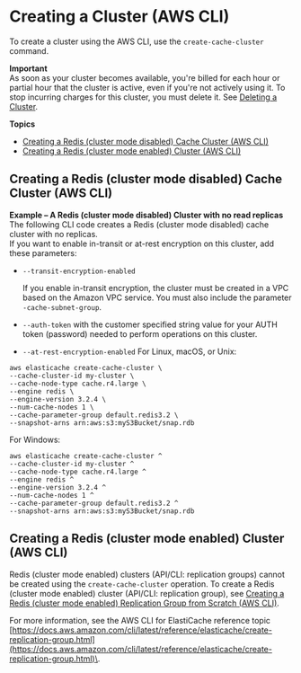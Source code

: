 # Creating a Cluster \(AWS CLI\)<a name="Clusters.Create.CLI"></a>

To create a cluster using the AWS CLI, use the `create-cache-cluster` command\.

**Important**  
As soon as your cluster becomes available, you're billed for each hour or partial hour that the cluster is active, even if you're not actively using it\. To stop incurring charges for this cluster, you must delete it\. See [Deleting a Cluster](Clusters.Delete.md)\. 

**Topics**
+ [Creating a Redis \(cluster mode disabled\) Cache Cluster \(AWS CLI\)](#Clusters.Create.CLI.Redis)
+ [Creating a Redis \(cluster mode enabled\) Cluster \(AWS CLI\)](#Clusters.Create.CLI.RedisCluster)

## Creating a Redis \(cluster mode disabled\) Cache Cluster \(AWS CLI\)<a name="Clusters.Create.CLI.Redis"></a>

**Example – A Redis \(cluster mode disabled\) Cluster with no read replicas**  
The following CLI code creates a Redis \(cluster mode disabled\) cache cluster with no replicas\.  
If you want to enable in\-transit or at\-rest encryption on this cluster, add these parameters:  
+ `--transit-encryption-enabled`

  If you enable in\-transit encryption, the cluster must be created in a VPC based on the Amazon VPC service\. You must also include the parameter `-cache-subnet-group`\.
+ `--auth-token` with the customer specified string value for your AUTH token \(password\) needed to perform operations on this cluster\.
+ `--at-rest-encryption-enabled`
For Linux, macOS, or Unix:  

```
aws elasticache create-cache-cluster \
--cache-cluster-id my-cluster \
--cache-node-type cache.r4.large \
--engine redis \
--engine-version 3.2.4 \
--num-cache-nodes 1 \
--cache-parameter-group default.redis3.2 \
--snapshot-arns arn:aws:s3:myS3Bucket/snap.rdb
```
For Windows:  

```
aws elasticache create-cache-cluster ^
--cache-cluster-id my-cluster ^
--cache-node-type cache.r4.large ^
--engine redis ^
--engine-version 3.2.4 ^
--num-cache-nodes 1 ^
--cache-parameter-group default.redis3.2 ^
--snapshot-arns arn:aws:s3:myS3Bucket/snap.rdb
```

## Creating a Redis \(cluster mode enabled\) Cluster \(AWS CLI\)<a name="Clusters.Create.CLI.RedisCluster"></a>

Redis \(cluster mode enabled\) clusters \(API/CLI: replication groups\) cannot be created using the `create-cache-cluster` operation\. To create a Redis \(cluster mode enabled\) cluster \(API/CLI: replication group\), see [Creating a Redis \(cluster mode enabled\) Replication Group from Scratch \(AWS CLI\)](Replication.CreatingReplGroup.NoExistingCluster.Cluster.md#Replication.CreatingReplGroup.NoExistingCluster.Cluster.CLI)\.

For more information, see the AWS CLI for ElastiCache reference topic [https://docs.aws.amazon.com/cli/latest/reference/elasticache/create-replication-group.html](https://docs.aws.amazon.com/cli/latest/reference/elasticache/create-replication-group.html)\.
